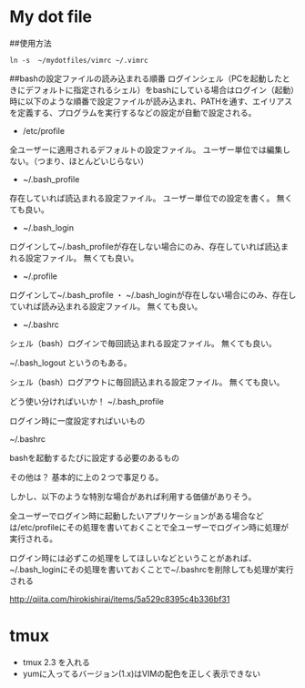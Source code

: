 # My dot file
##使用方法
```
ln -s  ~/mydotfiles/vimrc ~/.vimrc
```
##bashの設定ファイルの読み込まれる順番
ログインシェル（PCを起動したときにデフォルトに指定されるシェル）をbashにしている場合はログイン（起動）時に以下のような順番で設定ファイルが読み込まれ、PATHを通す、エイリアスを定義する、プログラムを実行するなどの設定が自動で設定される。

- /etc/profile

全ユーザーに適用されるデフォルトの設定ファイル。
ユーザー単位では編集しない。（つまり、ほとんどいじらない）

- ~/.bash_profile

存在していれば読込まれる設定ファイル。
ユーザー単位での設定を書く。
無くても良い。

- ~/.bash_login

ログインして~/.bash_profileが存在しない場合にのみ、存在していれば読込まれる設定ファイル。
無くても良い。

- ~/.profile

ログインして~/.bash_profile ・ ~/.bash_loginが存在しない場合にのみ、存在していれば読み込まれる設定ファイル。
無くても良い。

- ~/.bashrc

シェル（bash）ログインで毎回読込まれる設定ファイル。
無くても良い。

~/.bash_logout というのもある。

シェル（bash）ログアウトに毎回読込まれる設定ファイル。
無くても良い。

どう使い分ければいいか！
~/.bash_profile

ログイン時に一度設定すればいいもの

~/.bashrc

bashを起動するたびに設定する必要のあるもの

その他は？
基本的に上の２つで事足りる。

しかし、以下のような特別な場合があれば利用する価値がありそう。

全ユーザーでログイン時に起動したいアプリケーションがある場合などは/etc/profileにその処理を書いておくことで全ユーザーでログイン時に処理が実行される。

ログイン時には必ずこの処理をしてほしいなどということがあれば、~/.bash_loginにその処理を書いておくことで~/.bashrcを削除しても処理が実行される

[ http://qiita.com/hirokishirai/items/5a529c8395c4b336bf31 ](http://qiita.com/hirokishirai/items/5a529c8395c4b336bf31)

# tmux

- tmux 2.3 を入れる
- yumに入ってるバージョン(1.x)はVIMの配色を正しく表示できない
